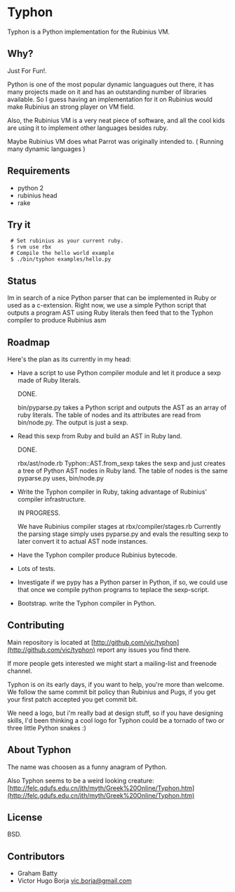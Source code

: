Typhon
======

  Typhon is a Python implementation for the Rubinius VM.

Why?
----

Just For Fun!.

Python is one of the most popular dynamic languagues out there,
it has many projects made on it and has an outstanding number of
libraries available. 
So I guess having an implementation for it on Rubinius would make
Rubinius an strong player on VM field.

Also, the Rubinius VM is a very neat piece of software, and all
the cool kids are using it to implement other languages besides
ruby.

Maybe Rubinius VM does what Parrot was originally intended to.
( Running many dynamic languages )

## Requirements

  - python 2
  - rubinius head
  - rake

## Try it

     # Set rubinius as your current ruby.
     $ rvm use rbx
     # Compile the hello world example
     $ ./bin/typhon examples/hello.py

## Status

  Im in search of a nice Python parser that can be implemented
  in Ruby or used as a c-extension. Right now, we use a simple
  Python script that outputs a program AST using Ruby literals
  then feed that to the Typhon compiler to produce Rubinius asm

## Roadmap

Here's the plan as its currently in my head:

- Have a script to use Python compiler module and let it
 produce a sexp made of Ruby literals.

  DONE.

  bin/pyparse.py takes a Python script and outputs the AST as
  an array of ruby literals. The table of nodes and its attributes
  are read from bin/node.py. The output is just a sexp.

- Read this sexp from Ruby and build an AST in Ruby land.

  DONE.

  rbx/ast/node.rb Typhon::AST.from_sexp takes the sexp and just
  creates a tree of Python AST nodes in Ruby land. The table of
  nodes is the same pyparse.py uses, bin/node.py


- Write the Typhon compiler in Ruby, taking advantage of
 Rubinius' compiler infrastructure.

  IN PROGRESS.

  We have Rubinius compiler stages at rbx/compiler/stages.rb
  Currently the parsing stage simply uses pyparse.py and
  evals the resulting sexp to later convert it to actual AST
  node instances.

- Have the Typhon compiler produce Rubinius bytecode.

- Lots of tests.

- Investigate if we pypy has a Python parser in Python,
if so, we could use that once we compile python programs
to teplace the sexp-script.

- Bootstrap. write the Typhon compiler in Python.

## Contributing

Main repository is located at [http://github.com/vic/typhon](http://github.com/vic/typhon)
report any issues you find there. 

If more people gets interested we might start a mailing-list and freenode channel.

Typhon is on its early days, if you want to help, you're more than welcome.
We follow the same commit bit policy than Rubinius and Pugs, if you get your first patch 
accepted you get commit bit.

We need a logo, but i'm really bad at design stuff, so if you
have designing skills, I'd been thinking a cool logo for
Typhon could be a tornado of two or three little Python snakes :)

## About Typhon

  The name was choosen as a funny anagram of Python.

  Also Typhon seems to be a weird looking creature:
  [http://felc.gdufs.edu.cn/jth/myth/Greek%20Online/Typhon.htm](http://felc.gdufs.edu.cn/jth/myth/Greek%20Online/Typhon.htm)


## License

  BSD.

## Contributors

  - Graham Batty
  - Victor Hugo Borja <vic.borja@gmail.com>

